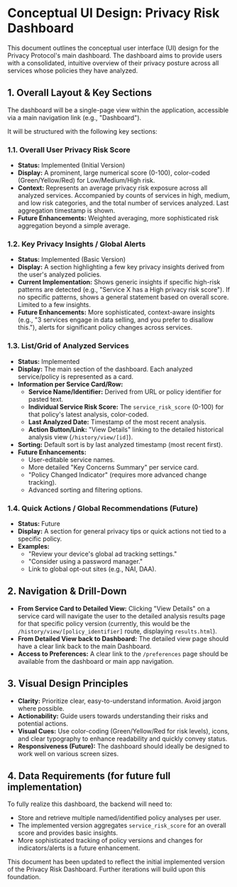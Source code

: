# Conceptual UI Design: Privacy Risk Dashboard

This document outlines the conceptual user interface (UI) design for the Privacy Protocol's main dashboard. The dashboard aims to provide users with a consolidated, intuitive overview of their privacy posture across all services whose policies they have analyzed.

## 1. Overall Layout & Key Sections

The dashboard will be a single-page view within the application, accessible via a main navigation link (e.g., "Dashboard").

It will be structured with the following key sections:

### 1.1. Overall User Privacy Risk Score
- **Status:** Implemented (Initial Version)
- **Display:** A prominent, large numerical score (0-100), color-coded (Green/Yellow/Red) for Low/Medium/High risk.
- **Context:** Represents an average privacy risk exposure across all analyzed services. Accompanied by counts of services in high, medium, and low risk categories, and the total number of services analyzed. Last aggregation timestamp is shown.
- **Future Enhancements:** Weighted averaging, more sophisticated risk aggregation beyond a simple average.

### 1.2. Key Privacy Insights / Global Alerts
- **Status:** Implemented (Basic Version)
- **Display:** A section highlighting a few key privacy insights derived from the user's analyzed policies.
- **Current Implementation:** Shows generic insights if specific high-risk patterns are detected (e.g., "Service X has a High privacy risk score"). If no specific patterns, shows a general statement based on overall score. Limited to a few insights.
- **Future Enhancements:** More sophisticated, context-aware insights (e.g., "3 services engage in data selling, and you prefer to disallow this."), alerts for significant policy changes across services.

### 1.3. List/Grid of Analyzed Services
- **Status:** Implemented
- **Display:** The main section of the dashboard. Each analyzed service/policy is represented as a card.
- **Information per Service Card/Row:**
    - **Service Name/Identifier:** Derived from URL or policy identifier for pasted text.
    - **Individual Service Risk Score:** The `service_risk_score` (0-100) for that policy's latest analysis, color-coded.
    - **Last Analyzed Date:** Timestamp of the most recent analysis.
    - **Action Button/Link:** "View Details" linking to the detailed historical analysis view (`/history/view/[id]`).
- **Sorting:** Default sort is by last analyzed timestamp (most recent first).
- **Future Enhancements:**
    - User-editable service names.
    - More detailed "Key Concerns Summary" per service card.
    - "Policy Changed Indicator" (requires more advanced change tracking).
    - Advanced sorting and filtering options.

### 1.4. Quick Actions / Global Recommendations (Future)
- **Status:** Future
- **Display:** A section for general privacy tips or quick actions not tied to a specific policy.
- **Examples:**
    - "Review your device's global ad tracking settings."
    - "Consider using a password manager."
    - Link to global opt-out sites (e.g., NAI, DAA).

## 2. Navigation & Drill-Down

- **From Service Card to Detailed View:** Clicking "View Details" on a service card will navigate the user to the detailed analysis results page for that specific policy version (currently, this would be the `/history/view/[policy_identifier]` route, displaying `results.html`).
- **From Detailed View back to Dashboard:** The detailed view page should have a clear link back to the main Dashboard.
- **Access to Preferences:** A clear link to the `/preferences` page should be available from the dashboard or main app navigation.

## 3. Visual Design Principles

- **Clarity:** Prioritize clear, easy-to-understand information. Avoid jargon where possible.
- **Actionability:** Guide users towards understanding their risks and potential actions.
- **Visual Cues:** Use color-coding (Green/Yellow/Red for risk levels), icons, and clear typography to enhance readability and quickly convey status.
- **Responsiveness (Future):** The dashboard should ideally be designed to work well on various screen sizes.

## 4. Data Requirements (for future full implementation)

To fully realize this dashboard, the backend will need to:
- Store and retrieve multiple named/identified policy analyses per user.
- The implemented version aggregates `service_risk_score` for an overall score and provides basic insights.
- More sophisticated tracking of policy versions and changes for indicators/alerts is a future enhancement.

This document has been updated to reflect the initial implemented version of the Privacy Risk Dashboard. Further iterations will build upon this foundation.
